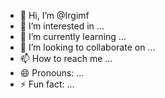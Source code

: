 - 👋 Hi, I’m @Irgimf
- 👀 I’m interested in ...
- 🌱 I’m currently learning ...
- 💞️ I’m looking to collaborate on ...
- 📫 How to reach me ...
- 😄 Pronouns: ...
- ⚡ Fun fact: ...

<!---
Irgimf/Irgimf is a ✨ special ✨ repository because its `README.md` (this file) appears on your GitHub profile.
You can click the Preview link to take a look at your changes.
--->
